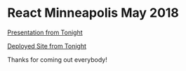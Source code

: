 # React Minneapolis May 2018

[Presentation from Tonight](https://drive.google.com/file/d/1xoSV3QJkN9z0GfH0DJzFyGCossRch8n4/view?usp=sharing)

[Deployed Site from Tonight](https://react-mpls.firebaseapp.com/ )

Thanks for coming out everybody!